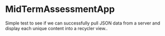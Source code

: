 # MidTermAssessmentApp

Simple test to see if we can successfully pull JSON data from a server and display each unique content into a recycler view..

